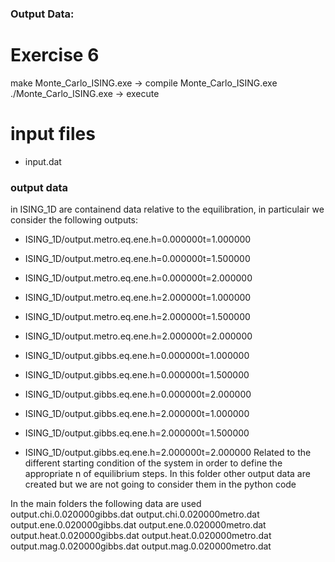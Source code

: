 ### Output Data: 
# Exercise 6
make Monte_Carlo_ISING.exe -> compile Monte_Carlo_ISING.exe
./Monte_Carlo_ISING.exe -> execute 

# input files
- input.dat

### output data 
in ISING_1D are containend data relative to the equilibration, in particulair we consider the following outputs: 
- ISING_1D/output.metro.eq.ene.h=0.000000t=1.000000
- ISING_1D/output.metro.eq.ene.h=0.000000t=1.500000
- ISING_1D/output.metro.eq.ene.h=0.000000t=2.000000
- ISING_1D/output.metro.eq.ene.h=2.000000t=1.000000
- ISING_1D/output.metro.eq.ene.h=2.000000t=1.500000
- ISING_1D/output.metro.eq.ene.h=2.000000t=2.000000

- ISING_1D/output.gibbs.eq.ene.h=0.000000t=1.000000
- ISING_1D/output.gibbs.eq.ene.h=0.000000t=1.500000
- ISING_1D/output.gibbs.eq.ene.h=0.000000t=2.000000
- ISING_1D/output.gibbs.eq.ene.h=2.000000t=1.000000
- ISING_1D/output.gibbs.eq.ene.h=2.000000t=1.500000
- ISING_1D/output.gibbs.eq.ene.h=2.000000t=2.000000
Related to the different starting condition of the system in order to define the appropriate n of equilibrium steps. 
In this folder other output data are created but we are not going to consider them in the python code 

In the main folders the following data are used 
output.chi.0.020000gibbs.dat
output.chi.0.020000metro.dat
output.ene.0.020000gibbs.dat
output.ene.0.020000metro.dat
output.heat.0.020000gibbs.dat
output.heat.0.020000metro.dat
output.mag.0.020000gibbs.dat
output.mag.0.020000metro.dat